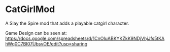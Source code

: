 # CatGirlMod
A Slay the Spire mod that adds a playable catgirl character.

Game Design can be seen at: https://docs.google.com/spreadsheets/d/1CnOIuABKYKZkK9NDjVhjJfs5tKAhWq0C7BI07UbsvOE/edit?usp=sharing
